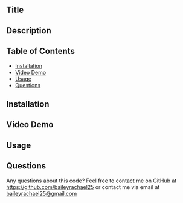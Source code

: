 ## Title

## Description

## Table of Contents
- [Installation](#install)
- [Video Demo](#demo)
- [Usage](#usage)
- [Questions](#questions)


## Installation

## Video Demo

## Usage

## Questions
Any questions about this code? Feel free to contact me on GitHub at https://github.com/baileyrachael25 or contact me via email at baileyrachael25@gmail.com
